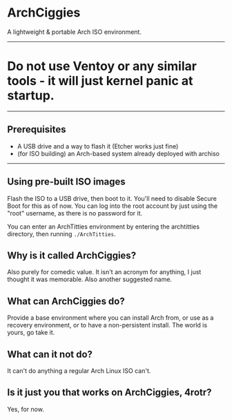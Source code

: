 # ArchCiggies
A lightweight &amp; portable Arch ISO environment.

***

# Do not use Ventoy or any similar tools - it will just kernel panic at startup.

***

## Prerequisites
- A USB drive and a way to flash it (Etcher works just fine)
- (for ISO building) an Arch-based system already deployed with archiso

***

## Using pre-built ISO images
Flash the ISO to a USB drive, then boot to it. You'll need to disable Secure Boot for this as of now. You can log into the root account by just using the "root" username, as there is no password for it.

You can enter an ArchTitties environment by entering the archtitties directory, then running `./ArchTitties`.

## Why is it called ArchCiggies?
Also purely for comedic value. It isn't an acronym for anything, I just thought it was memorable. Also another suggested name.

## What can ArchCiggies do?
Provide a base environment where you can install Arch from, or use as a recovery environment, or to have a non-persistent install. The world is yours, go take it.

## What can it not do?
It can't do anything a regular Arch Linux ISO can't.

## Is it just you that works on ArchCiggies, 4rotr?
Yes, for now.
